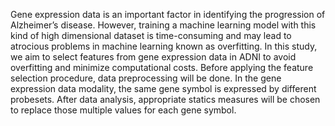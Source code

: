 Gene expression data is an important factor in identifying the progression of Alzheimer’s disease. However, training a machine learning model with this kind of high dimensional dataset is time-consuming 
and may lead to atrocious problems in machine learning known as overfitting. In this study, we aim to select features from gene expression data in ADNI to avoid overfitting and minimize computational costs.
Before applying the feature selection procedure, data preprocessing will be done. In the gene expression data modality, the same gene symbol is expressed by different probesets. After data analysis, appropriate
statics measures will be chosen to replace those multiple values for each gene symbol.
